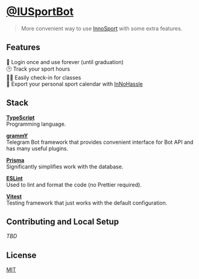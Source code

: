 # [@IUSportBot](https://t.me/IUSportBot)

> More convenient way to use [InnoSport](https://sport.innopolis.university/profile/) with some extra features.

## Features

🔑 Login once and use forever (until graduation)<br/>
🕑 Track your sport hours<br/>
🏄‍♂️ Easily check-in for classes<br/>
📆 Export your personal sport calendar with [InNoHassle](https://innohassle.ru/sport)<br/>

## Stack

[**TypeScript**](https://www.typescriptlang.org)<br/>
Programming language.

[**grammY**](https://grammy.dev)<br/>
Telegram Bot framework that provides convenient interface for Bot API and has many useful plugins.

[**Prisma**](https://www.prisma.io/)<br/>
Significantly simplifies work with the database.

[**ESLint**](https://eslint.org)<br/>
Used to lint and format the code (no Prettier required).

[**Vitest**](https://vitest.dev/)<br/>
Testing framework that just works with the default configuration.

## Contributing and Local Setup

_TBD_

## License

[MIT](./LICENSE)
